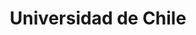 ---
name: Clayder A. Gonzalez
title: Universidad de Chile
modal-id: 1
img: default.jpg
alt: Picture of Clayder
topic: 'An improved feature extractor for the LiDAR Odometry and Mapping algorithm'
bio: 
website: 
tags: oral-icml2019
featuredOrder: 1
---